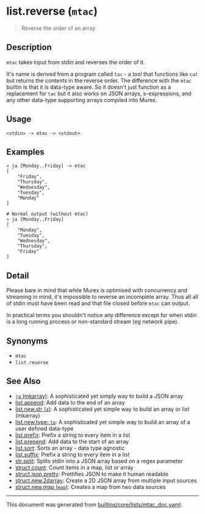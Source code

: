 # list.reverse (`mtac`)

> Reverse the order of an array

## Description

`mtac` takes input from stdin and reverses the order of it.

It's name is derived from a program called `tac` - a tool that functions
like `cat` but returns the contents in the reverse order. The difference
with the `mtac` builtin is that it is data-type aware. So it doesn't just
function as a replacement for `tac` but it also works on JSON arrays,
s-expressions, and any other data-type supporting arrays compiled into
Murex.

## Usage

```
<stdin> -> mtac -> <stdout>
```

## Examples

```
» ja [Monday..Friday] -> mtac
[
    "Friday",
    "Thursday",
    "Wednesday",
    "Tuesday",
    "Monday"
]

# Normal output (without mtac)
» ja [Monday..Friday]
[
    "Monday",
    "Tuesday",
    "Wednesday",
    "Thursday",
    "Friday"
]
```

## Detail

Please bare in mind that while Murex is optimised with concurrency and
streaming in mind, it's impossible to reverse an incomplete array. Thus all
all of stdin must have been read and that file closed before `mtac` can
output.

In practical terms you shouldn't notice any difference except for when
stdin is a long running process or non-standard stream (eg network pipe).

## Synonyms

* `mtac`
* `list.reverse`


## See Also

* [`ja` (mkarray)](../commands/ja.md):
  A sophisticated yet simply way to build a JSON array
* [list.append](../commands/append.md):
  Add data to the end of an array
* [list.new.str (`a`)](../commands/a.md):
  A sophisticated yet simple way to build an array or list (mkarray)
* [list.new.type: `ta`](../commands/ta.md):
  A sophisticated yet simple way to build an array of a user defined data-type
* [list.prefix](../commands/prefix.md):
  Prefix a string to every item in a list
* [list.prepend](../commands/prepend.md):
  Add data to the start of an array
* [list.sort](../commands/msort.md):
  Sorts an array - data type agnostic
* [list.suffix](../commands/suffix.md):
  Prefix a string to every item in a list
* [str.split](../commands/jsplit.md):
  Splits stdin into a JSON array based on a regex parameter
* [struct.count](../commands/count.md):
  Count items in a map, list or array
* [struct.json.pretty](../commands/pretty.md):
  Prettifies JSON to make it human readable
* [struct.new.2darray](../commands/2darray.md):
  Create a 2D JSON array from multiple input sources
* [struct.new.map (`map`)](../commands/map.md):
  Creates a map from two data sources

<hr/>

This document was generated from [builtins/core/lists/mtac_doc.yaml](https://github.com/lmorg/murex/blob/master/builtins/core/lists/mtac_doc.yaml).